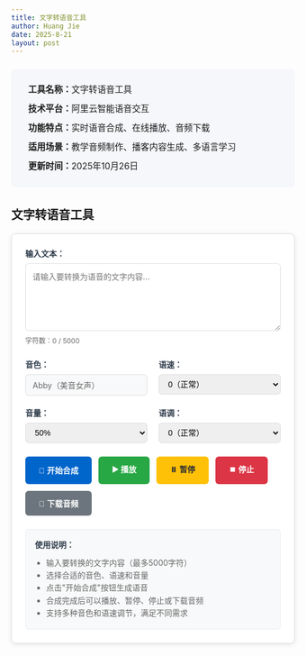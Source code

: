 ```yaml
---
title: 文字转语音工具
author: Huang Jie
date: 2025-8-21
layout: post
---
```


<!-- 工具简介区块 -->
<div style="background:#f5f7fa; border-radius:8px; padding:20px 30px; margin:24px 0 32px 0; font-size:1.1em; line-height:2.2;">
<strong>工具名称：</strong>文字转语音工具<br>
<strong>技术平台：</strong>阿里云智能语音交互<br>
<strong>功能特点：</strong>实时语音合成、在线播放、音频下载<br>
<strong>适用场景：</strong>教学音频制作、播客内容生成、多语言学习<br>
<strong>更新时间：</strong>2025年10月26日
</div>

<!-- 文字转语音工具界面 -->
## 文字转语音工具

<div style="background:#fff; border:1px solid #e0e0e0; border-radius:8px; padding:24px; margin:20px 0; box-shadow:0 2px 8px rgba(0,0,0,0.1);">

<!-- 输入区域 -->
<div style="margin-bottom:24px;">
  <label for="textInput" style="display:block; font-weight:bold; margin-bottom:8px; color:#2d3a4a;">输入文本：</label>
  <textarea id="textInput" placeholder="请输入要转换为语音的文字内容..." style="width:100%; height:120px; padding:12px; border:1px solid #ddd; border-radius:6px; font-size:14px; line-height:1.5; resize:vertical; font-family:inherit;"></textarea>
  <div style="margin-top:8px; font-size:12px; color:#666;">
    字符数：<span id="charCount">0</span> / 5000
  </div>
</div>

<!-- 语音设置区域 -->
<div style="display:flex; gap:20px; margin-bottom:24px; flex-wrap:wrap;">
   <div style="flex:1; min-width:200px;">
     <label style="display:block; font-weight:bold; margin-bottom:8px; color:#2d3a4a;">音色：</label>
     <div style="padding:8px 12px; border:1px solid #ddd; border-radius:6px; font-size:14px; background:#f8f9fa; color:#666;">
       Abby（美音女声）
     </div>
   </div>
  
  <div style="flex:1; min-width:200px;">
    <label for="speedSelect" style="display:block; font-weight:bold; margin-bottom:8px; color:#2d3a4a;">语速：</label>
     <select id="speedSelect" style="width:100%; padding:8px 12px; border:1px solid #ddd; border-radius:6px; font-size:14px;">
       <option value="-500">-500（很慢）</option>
       <option value="-200">-200（较慢）</option>
       <option value="0" selected>0（正常）</option>
       <option value="200">200（较快）</option>
       <option value="500">500（很快）</option>
     </select>
  </div>
  
   <div style="flex:1; min-width:200px;">
     <label for="volumeSelect" style="display:block; font-weight:bold; margin-bottom:8px; color:#2d3a4a;">音量：</label>
     <select id="volumeSelect" style="width:100%; padding:8px 12px; border:1px solid #ddd; border-radius:6px; font-size:14px;">
       <option value="10">10%</option>
       <option value="30">30%</option>
       <option value="50" selected>50%</option>
       <option value="70">70%</option>
       <option value="100">100%</option>
     </select>
   </div>
   
   <div style="flex:1; min-width:200px;">
     <label for="pitchSelect" style="display:block; font-weight:bold; margin-bottom:8px; color:#2d3a4a;">语调：</label>
     <select id="pitchSelect" style="width:100%; padding:8px 12px; border:1px solid #ddd; border-radius:6px; font-size:14px;">
       <option value="-500">-500（很低）</option>
       <option value="-200">-200（较低）</option>
       <option value="0" selected>0（正常）</option>
       <option value="200">200（较高）</option>
       <option value="500">500（很高）</option>
     </select>
   </div>
 </div>

<!-- 控制按钮区域 -->
<div style="display:flex; gap:12px; margin-bottom:24px; flex-wrap:wrap;">
  <button id="synthesizeBtn" style="background:#0066cc; color:white; border:none; padding:12px 24px; border-radius:6px; font-size:14px; font-weight:bold; cursor:pointer; transition:background 0.3s;">
    🎵 开始合成
  </button>
  <button id="playBtn" style="background:#28a745; color:white; border:none; padding:12px 24px; border-radius:6px; font-size:14px; font-weight:bold; cursor:pointer; transition:background 0.3s;" disabled>
    ▶️ 播放
  </button>
  <button id="pauseBtn" style="background:#ffc107; color:#333; border:none; padding:12px 24px; border-radius:6px; font-size:14px; font-weight:bold; cursor:pointer; transition:background 0.3s;" disabled>
    ⏸️ 暂停
  </button>
  <button id="stopBtn" style="background:#dc3545; color:white; border:none; padding:12px 24px; border-radius:6px; font-size:14px; font-weight:bold; cursor:pointer; transition:background 0.3s;" disabled>
    ⏹️ 停止
  </button>
  <button id="downloadBtn" style="background:#6c757d; color:white; border:none; padding:12px 24px; border-radius:6px; font-size:14px; font-weight:bold; cursor:pointer; transition:background 0.3s;" disabled>
    💾 下载音频
  </button>
</div>

<!-- 进度条和状态显示 -->
<div style="margin-bottom:24px;">
  <div id="progressContainer" style="display:none;">
    <div style="display:flex; justify-content:space-between; margin-bottom:8px;">
      <span style="font-size:14px; color:#666;">合成进度</span>
      <span id="progressText" style="font-size:14px; color:#666;">0%</span>
    </div>
    <div style="background:#e9ecef; border-radius:4px; height:8px; overflow:hidden;">
      <div id="progressBar" style="background:#0066cc; height:100%; width:0%; transition:width 0.3s;"></div>
    </div>
  </div>
  <div id="statusText" style="font-size:14px; color:#666; margin-top:8px;"></div>
</div>

<!-- 音频播放器 -->
<div id="audioContainer" style="display:none;">
  <audio id="audioPlayer" controls style="width:100%; margin-top:16px;">
    您的浏览器不支持音频播放。
  </audio>
</div>

<!-- 使用说明 -->
<div style="background:#f8f9fa; border:1px solid #e9ecef; border-radius:6px; padding:16px; margin-top:24px;">
  <h4 style="margin:0 0 12px 0; color:#2d3a4a;">使用说明：</h4>
  <ul style="margin:0; padding-left:20px; color:#666; font-size:14px; line-height:1.6;">
    <li>输入要转换的文字内容（最多5000字符）</li>
    <li>选择合适的音色、语速和音量</li>
    <li>点击"开始合成"按钮生成语音</li>
    <li>合成完成后可以播放、暂停、停止或下载音频</li>
    <li>支持多种音色和语速调节，满足不同需求</li>
  </ul>
</div>

</div>

<!-- JavaScript 代码 -->
<script>
// 全局变量
let audioBlob = null;
let audioUrl = null;

// DOM 元素
const textInput = document.getElementById('textInput');
const charCount = document.getElementById('charCount');
 const speedSelect = document.getElementById('speedSelect');
 const volumeSelect = document.getElementById('volumeSelect');
 const pitchSelect = document.getElementById('pitchSelect');
const synthesizeBtn = document.getElementById('synthesizeBtn');
const playBtn = document.getElementById('playBtn');
const pauseBtn = document.getElementById('pauseBtn');
const stopBtn = document.getElementById('stopBtn');
const downloadBtn = document.getElementById('downloadBtn');
const progressContainer = document.getElementById('progressContainer');
const progressBar = document.getElementById('progressBar');
const progressText = document.getElementById('progressText');
const statusText = document.getElementById('statusText');
const audioContainer = document.getElementById('audioContainer');
const audioPlayer = document.getElementById('audioPlayer');

// 字符计数
textInput.addEventListener('input', function() {
  const count = this.value.length;
  charCount.textContent = count;
  
  if (count > 5000) {
    charCount.style.color = '#dc3545';
    synthesizeBtn.disabled = true;
    synthesizeBtn.style.background = '#6c757d';
  } else {
    charCount.style.color = '#666';
    synthesizeBtn.disabled = false;
    synthesizeBtn.style.background = '#0066cc';
  }
});

// 按钮悬停效果
const buttons = [synthesizeBtn, playBtn, pauseBtn, stopBtn, downloadBtn];
buttons.forEach(btn => {
  btn.addEventListener('mouseenter', function() {
    if (!this.disabled) {
      this.style.transform = 'translateY(-1px)';
      this.style.boxShadow = '0 4px 12px rgba(0,0,0,0.15)';
    }
  });
  
  btn.addEventListener('mouseleave', function() {
    this.style.transform = 'translateY(0)';
    this.style.boxShadow = 'none';
  });
});

// 合成语音
synthesizeBtn.addEventListener('click', async function() {
  const text = textInput.value.trim();
  if (!text) {
    alert('请输入要转换的文字内容！');
    return;
  }
  
  if (text.length > 5000) {
    alert('文字内容不能超过5000字符！');
    return;
  }
  
  // 显示进度条
  progressContainer.style.display = 'block';
  statusText.textContent = '正在合成语音，请稍候...';
  synthesizeBtn.disabled = true;
  synthesizeBtn.textContent = '🔄 合成中...';
  
  try {
    // 模拟进度更新
    let progress = 0;
    const progressInterval = setInterval(() => {
      progress += Math.random() * 15;
      if (progress > 90) progress = 90;
      progressBar.style.width = progress + '%';
      progressText.textContent = Math.round(progress) + '%';
    }, 200);
    
    // 调用阿里云 TTS API
    const audioData = await synthesizeSpeech(text);
    
    clearInterval(progressInterval);
    progressBar.style.width = '100%';
    progressText.textContent = '100%';
    
     // 创建音频对象
     audioBlob = new Blob([audioData], { type: 'audio/wav' });
     audioUrl = URL.createObjectURL(audioBlob);
     audioPlayer.src = audioUrl;
    
    // 更新按钮状态
    playBtn.disabled = false;
    downloadBtn.disabled = false;
    synthesizeBtn.disabled = false;
    synthesizeBtn.textContent = '🎵 开始合成';
    
    statusText.textContent = '语音合成完成！';
    audioContainer.style.display = 'block';
    
  } catch (error) {
    console.error('合成失败:', error);
    statusText.textContent = '合成失败：' + error.message;
    synthesizeBtn.disabled = false;
    synthesizeBtn.textContent = '🎵 开始合成';
  }
});

// 播放控制
playBtn.addEventListener('click', function() {
  audioPlayer.play();
  playBtn.disabled = true;
  pauseBtn.disabled = false;
  stopBtn.disabled = false;
  statusText.textContent = '正在播放...';
});

pauseBtn.addEventListener('click', function() {
  audioPlayer.pause();
  playBtn.disabled = false;
  pauseBtn.disabled = true;
  statusText.textContent = '已暂停';
});

stopBtn.addEventListener('click', function() {
  audioPlayer.pause();
  audioPlayer.currentTime = 0;
  playBtn.disabled = false;
  pauseBtn.disabled = true;
  stopBtn.disabled = true;
  statusText.textContent = '已停止';
});

// 下载音频
downloadBtn.addEventListener('click', function() {
  if (audioBlob) {
    const url = URL.createObjectURL(audioBlob);
    const a = document.createElement('a');
    a.href = url;
     a.download = `语音合成_${new Date().getTime()}.wav`;
    document.body.appendChild(a);
    a.click();
    document.body.removeChild(a);
    URL.revokeObjectURL(url);
    statusText.textContent = '音频下载完成！';
  }
});

// 音频播放事件监听
audioPlayer.addEventListener('play', function() {
  playBtn.disabled = true;
  pauseBtn.disabled = false;
  stopBtn.disabled = false;
  statusText.textContent = '正在播放...';
});

audioPlayer.addEventListener('pause', function() {
  playBtn.disabled = false;
  pauseBtn.disabled = true;
  statusText.textContent = '已暂停';
});

audioPlayer.addEventListener('ended', function() {
  playBtn.disabled = false;
  pauseBtn.disabled = true;
  stopBtn.disabled = true;
  statusText.textContent = '播放完成';
});

// 阿里云 TTS API 调用函数
async function synthesizeSpeech(text) {
  const accessKeyId = 'LTAI5tPzwZ1dB68mbeh9Ycb4';
  const accessKeySecret = 'ACATWeSGbh9LYUXedt072kchM6GSh5XdESS';
  
  // 获取token
  const token = await getToken(accessKeyId, accessKeySecret);
  
  // 请求参数
  const params = {
    appkey: appKey,
    token: token,
    text: text,
    voice: 'Abby', // 固定使用Abby音色
    format: 'wav', // 根据SDK示例使用WAV格式
    sample_rate: 16000,
    speech_rate: parseInt(speedSelect.value), // 语速 -500到500
    pitch_rate: parseInt(pitchSelect.value),  // 语调 -500到500
    volume: parseInt(volumeSelect.value)      // 音量 10到100
  };
  
  console.log('调用阿里云 TTS API，参数:', params);
  
  try {
    // 调用阿里云TTS API
    const response = await fetch('https://nls-gateway.cn-shanghai.aliyuncs.com/stream/v1/tts', {
      method: 'POST',
      headers: {
        'Content-Type': 'application/json',
        'X-NLS-Token': token
      },
      body: JSON.stringify(params)
    });
    
    if (!response.ok) {
      throw new Error(`HTTP error! status: ${response.status}`);
    }
    
    const audioData = await response.arrayBuffer();
    return new Uint8Array(audioData);
    
  } catch (error) {
    console.error('TTS API调用失败:', error);
    throw error;
  }
}

// 获取阿里云访问令牌
async function getToken(accessKeyId, accessKeySecret) {
  // 这里需要实现获取token的逻辑
  // 由于涉及签名算法，建议在后端实现
  // 这里返回一个模拟token，实际使用时需要替换
  return 'c887e110996e439eb7af6b221';
}

// 页面加载完成后的初始化
document.addEventListener('DOMContentLoaded', function() {
  statusText.textContent = '请输入文字内容开始合成语音';
});
</script>


